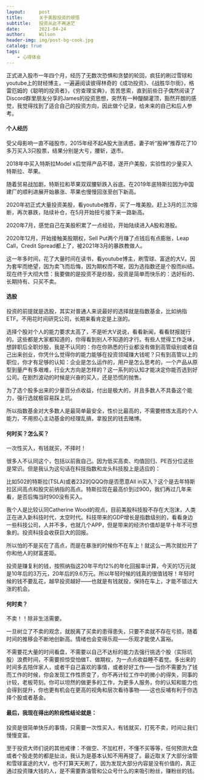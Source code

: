 ```yaml
---
layout:     post
title:      关于美股投资的顿悟
subtitle:   投资从此不再迷茫
date:       2021-04-24
author:     Wilson
header-img: img/post-bg-cook.jpg
catalog: true
tags:
    - 心得体会
---
```


正式进入股市一年四个月，经历了无数次恐惧和贪婪的轮回，疯狂的刷过雪球和youtube上的财经博主，一遍遍阅读彼得林奇的《成功投资》、《战胜华尔街》，格雷厄姆的《聪明的投资者》，《穷查理宝典》，苦苦思索，直到前些日子偶然阅读了Discord群里朋友分享的James的投资思想，突然有一种醍醐灌顶，豁然开朗的感觉，我觉得找到了适合自己的投资方向，因此做个记录，给未来的自己和后人参考。

#### 个人经历

受父母影响一直不碰股市，2015年经不起A股大涨诱惑，妻子听“股神”推荐花了10多万买入3只股票，结果分别是大亏，腰斩，退市。

2018年中买入特斯拉Model x后觉得产品不错，遂开户美股，实验性的少量买入特斯拉、苹果。

随着贸易战加剧，特斯拉和苹果双双腰斩跌入谷底。在2019年底特斯拉因为中国建厂的顺利进展开始暴涨、苹果也慢慢回涨至创下新高。

2020年初正式大量投资美股，看youtube推荐，买了一堆美股。赶上3月的三次熔断，再次暴跌，陆续补仓，在5月开始扭亏接下来一路新高。

2020年7月，感觉自己在美股积累了一点经验，开始陆续进入A股和港股。

2020年12月，开始接触美股期权，Sell Put两个月赚了点钱后有点膨胀，Leap Call，Credit Spread都上了，被2021年3月的暴跌教做人。

这一年多时间，花了大量时间在读书，看youtube博主，刷雪球、富途的大V。因为套牢而绝望，因为卖飞而后悔，因为期权而不眠，因为选指数还是个股而纠结。现在终于大彻大悟：我要做的是投资不是炒股，投资是简单而快乐的：选好标的、长期持有、只买不卖。

#### 选股

投资的前提就是选股，其实对普通人来说最好的选择就是指数基金，比如纳指ETF。不用花时间研究公司，长期来看肯定是上涨的。

选择个股对个人的能力要求太高了，不是听大V说说，看看新闻，看看财报就行的。这些都是大家都知道的，你得看到别人不知道的才行。有些人觉得工作乏味，想辞职后全职炒股，我是不认同的：你在你熟悉的行业都没有做到高管级别或者自己出来创业，你凭什么觉得你的能力能够在投资领域赚大钱呢？只有到高管以上的职位，你才有足够的认知：企业是怎么运作的，用户是怎么思考的，一个产品从原型到量产有多艰难，行业大方向是怎样的？这一系列的认知才能决定你能否选到好公司。在剧烈波动的时候是兴奋的买入，还是恐慌的抛售。

为了选个股多出来的少量百分点收益，付出是极大的，并且多数人不具备这个能力，强行选就极容易踩上坑。

所以指数基金对大多数人是最简单最安全，性价比最高的，不需要修炼太高的个人能力，不用担心主动基金的经理乱搞，拿股民的钱去赌博。

#### 何时买？怎么买？

一次性买入，有钱就买，不择时！

很多人不认同这个，包括以前我自己。因为低买高卖、均值回归、PE百分位这些是常识。但是我认为这句话在科技指数和龙头科技股上是适应的：

比如502的特斯拉(TSLA)或者232的QQQ你是否愿意All in买入？这个是去年特斯拉区间高点和股灾前纳指的高点。特斯拉现在最高价到过900，我们再过几年来看，是否后悔当时900没有买入。

我个人是比较认同Catherine Wood的观点，目前美股科技股不存在大泡沫，人类正在进入新科技时代，太空时代。科技带来的GDP增长是指数级别的，看看身边一些科技公司，人并不多，也就几个APP，但是带来的经济价值却是早十年不可想象的。投资科技会收获巨大的回报。

所以怕的不是买在了高点，而是在暴涨的时候你不在车上！就这么一两次就拉开了你和他人的财富差距。

投资是赚复利的钱，按照纳指这20年平均12%的年化回报率计算，今天的1万元就是10年后的3万元，20年后的9.6万元。所以年轻时候的钱真的很值钱呀！年轻时候的钱不要乱花，越早投资越好——也就是有钱就投，保持在车上，才能不错过大涨的机会。

#### 何时卖？

不卖！！除非生活需要。

一旦树立了不卖的观念，就脱离了买卖的患得患失，只要不卖就不存在亏损，随着时间的推移会不断地创新高。情绪也会变得乐观——乐观才能使人富裕。

不需要花大量的时间看盘，不需要以自己不达标的能力去强行挑选个股（实际坑股）浪费时间，不需要担惊受怕做T、做期权，为一点点收益睡不着觉。多出来的时间多去陪伴家人，或者干自己喜欢的事情，或者好好工作——当你不需要为了钱而工作的时候，你会发现工作性质变了，你不再计较工作中的微小的得失，同事的计较，老板苛刻。你可以坦然的做更多的工作，为更多人服务，你的认知和能力也会得到提升，你也更有机会在更高的视角和层次看待事物——这也反哺有利于你选择个股或者基金。

#### 最后，我现在得出的阶段性结论就是：

投资是很简单快乐的事情，只需要一次性买入，有钱就买，打死不卖，时间让我们慢慢变富。

至于投资大师们说的其他戒律：不做空、不加杠杆，不懂不买等等，任何预测大盘或者个股走势的都是扯淡，我认为是基本认知不用再提了。最近取关了大部分油管和雪球富途的大V，也不打算天天刷了，因为发现大部分内容是没有价值的，真正通过投资赚大钱的人，是不需要靠油管和公众号什么的来吸引粉丝，赚粉丝的钱。
